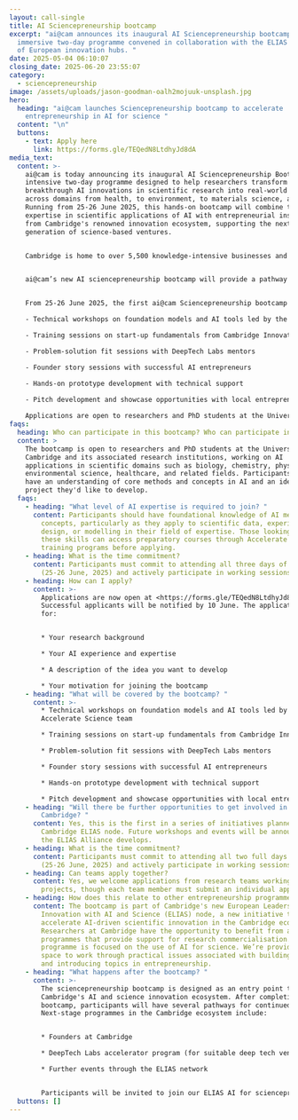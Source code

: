 ```yaml
---
layout: call-single
title: AI Sciencepreneurship bootcamp
excerpt: "ai@cam announces its inaugural AI Sciencepreneurship bootcamp, an
  immersive two-day programme convened in collaboration with the ELIAS network
  of European innovation hubs. "
date: 2025-05-04 06:10:07
closing_date: 2025-06-20 23:55:07
category:
  - sciencepreneurship
image: /assets/uploads/jason-goodman-oalh2mojuuk-unsplash.jpg
hero:
  heading: "ai@cam launches Sciencepreneurship bootcamp to accelerate
    entrepreneurship in AI for science "
  content: "\n"
  buttons:
    - text: Apply here
      link: https://forms.gle/TEQedN8LtdhyJd8dA
media_text:
  content: >-
    ai@cam is today announcing its inaugural AI Sciencepreneurship Bootcamp, an
    intensive two-day programme designed to help researchers transform
    breakthrough AI innovations in scientific research into real-world impact,
    across domains from health, to environment, to materials science, and more.
    Running from 25-26 June 2025, this hands-on bootcamp will combine technical
    expertise in scientific applications of AI with entrepreneurial insights
    from Cambridge's renowned innovation ecosystem, supporting the next
    generation of science-based ventures.


    Cambridge is home to over 5,500 knowledge-intensive businesses and the world's highest concentration of academic entrepreneurs. AI could help supercharge scientific discovery and innovation, driving a new wave of breakthroughs in areas from healthcare, to genomics, to sustainable energy. However, researchers looking to translate their scientific AI innovations face significant challenges, from designing AI tools tailored for specific scientific domains to building product-ready solutions from laboratory innovations. Many promising scientific AI breakthroughs never reach their full potential due to gaps in entrepreneurial knowledge and support.


    ai@cam’s new AI sciencepreneurship bootcamp will provide a pathway for researchers to develop their scientific AI innovations into viable ventures that address real-world scientific and technological challenges. This intensive program combines hands-on technical workshops with mentorship from experienced entrepreneurs and investors from Cambridge Innovation Capital. Participants will receive dedicated support to develop their AI tools while learning essential entrepreneurship skills. 


    From 25-26 June 2025, the first ai@cam Sciencepreneurship bootcamp will provide hands-on workshops, training, and mentoring to help researchers develop AI for science tools and learn more about entrepreneurship. The three-day programme will feature:

    - Technical workshops on foundation models and AI tools led by the Accelerate Science team

    - Training sessions on start-up fundamentals from Cambridge Innovation Capital

    - Problem-solution fit sessions with DeepTech Labs mentors

    - Founder story sessions with successful AI entrepreneurs

    - Hands-on prototype development with technical support

    - Pitch development and showcase opportunities with local entrepreneurs
     
    Applications are open to researchers and PhD students at the University of Cambridge and its associated institutions. To apply, please complete the form https://forms.gle/TEQedN8LtdhyJd8dA by Friday 6 June.
faqs:
  heading: Who can participate in this bootcamp? Who can participate in this bootcamp?
  content: >
    The bootcamp is open to researchers and PhD students at the University of
    Cambridge and its associated research institutions, working on AI
    applications in scientific domains such as biology, chemistry, physics,
    environmental science, healthcare, and related fields. Participants should
    have an understanding of core methods and concepts in AI and an idea for a
    project they'd like to develop.
  faqs:
    - heading: "What level of AI expertise is required to join? "
      content: Participants should have foundational knowledge of AI methods and
        concepts, particularly as they apply to scientific data, experimental
        design, or modelling in their field of expertise. Those looking to build
        these skills can access preparatory courses through Accelerate Science's
        training programs before applying.
    - heading: What is the time commitment?
      content: Participants must commit to attending all three days of the bootcamp
        (25-26 June, 2025) and actively participate in working sessions.
    - heading: How can I apply?
      content: >-
        Applications are now open at <https://forms.gle/TEQedN8LtdhyJd8dA>.
        Successful applicants will be notified by 10 June. The application asks
        for:


        * Your research background

        * Your AI experience and expertise

        * A description of the idea you want to develop

        * Your motivation for joining the bootcamp
    - heading: "What will be covered by the bootcamp? "
      content: >-
        * Technical workshops on foundation models and AI tools led by the
        Accelerate Science team

        * Training sessions on start-up fundamentals from Cambridge Innovation Capital

        * Problem-solution fit sessions with DeepTech Labs mentors

        * Founder story sessions with successful AI entrepreneurs

        * Hands-on prototype development with technical support

        * Pitch development and showcase opportunities with local entrepreneurs
    - heading: "Will there be further opportunities to get involved in ELIAS
        Cambridge? "
      content: Yes, this is the first in a series of initiatives planned by the
        Cambridge ELIAS node. Future workshops and events will be announced as
        the ELIAS Alliance develops.
    - heading: What is the time commitment?
      content: Participants must commit to attending all two full days of the bootcamp
        (25-26 June, 2025) and actively participate in working sessions.
    - heading: Can teams apply together?
      content: Yes, we welcome applications from research teams working on shared
        projects, though each team member must submit an individual application.
    - heading: How does this relate to other entrepreneurship programmes in Cambridge?
      content: The bootcamp is part of Cambridge's new European Leadership in
        Innovation with AI and Science (ELIAS) node, a new initiative to
        accelerate AI-driven scientific innovation in the Cambridge ecosystem.
        Researchers at Cambridge have the opportunity to benefit from a range of
        programmes that provide support for research commercialisation. This
        programme is focused on the use of AI for science. We’re providing a
        space to work through practical issues associated with building AI tools
        and introducing topics in entrepreneurship.
    - heading: "What happens after the bootcamp? "
      content: >-
        The sciencepreneurship bootcamp is designed as an entry point to
        Cambridge's AI and science innovation ecosystem. After completing the
        bootcamp, participants will have several pathways for continued support.
        Next-stage programmes in the Cambridge ecosystem include:


        * Founders at Cambridge

        * DeepTech Labs accelerator program (for suitable deep tech ventures)

        * Further events through the ELIAS network


        Participants will be invited to join our ELIAS AI for sciencepreneurship community, with regular meetups, skill-sharing sessions, and opportunities to connect with potential co-founders, team members, and advisors.
  buttons: []
---
```


